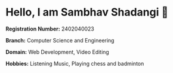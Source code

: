 # Hello, I am **Sambhav Shadangi** 👋

**Registration Number:** 2402040023

**Branch:** Computer Science and Engineering

**Domain:** Web Development, Video Editing

**Hobbies:** Listening Music, Playing chess and badminton
